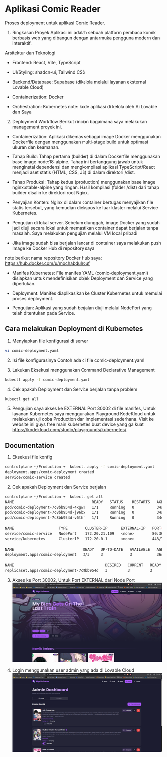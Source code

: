 # Aplikasi Comic Reader
Proses deployment untuk aplikasi Comic Reader.

1. Ringkasan Proyek
Aplikasi ini adalah sebuah platform pembaca komik berbasis web yang dibangun dengan antarmuka pengguna modern dan interaktif.

Arsitektur dan Teknologi
- Frontend: React, Vite, TypeScript

- UI/Styling: shadcn-ui, Tailwind CSS

- Backend/Database: Supabase (dikelola melalui layanan eksternal Lovable Cloud)

- Containerization: Docker

- Orchestration: Kubernetes
note: kode aplikasi di kelola oleh Ai Lovable dan Saya 

2. Deployment Workflow
Berikut rincian bagaimana saya melakukan management proyek ini.

- Containerization: Aplikasi dikemas sebagai image Docker menggunakan Dockerfile dengan menggunakan multi-stage build untuk optimasi ukuran dan keamanan.

- Tahap Build: Tahap pertama (builder) di dalam Dockerfile menggunakan base image node:18-alpine. Tahap ini bertanggung jawab untuk menginstal dependensi dan mengkompilasi aplikasi TypeScript/React menjadi aset statis (HTML, CSS, JS) di dalam direktori /dist.

- Tahap Produksi: Tahap kedua (production) menggunakan base image nginx:stable-alpine yang ringan. Hasil kompilasi (folder /dist) dari tahap builder disalin ke direktori root Nginx.

- Penyajian Konten: Nginx di dalam container bertugas menyajikan file statis tersebut, yang kemudian diekspos ke luar klaster melalui Service Kubernetes.

- Pengujian di lokal server. Sebelum diunggah, image Docker yang sudah jadi diuji secara lokal untuk memastikan container dapat berjalan tanpa masalah. Saya melakukan pengujian melalui VM local pribadi

- Jika image sudah bisa berjalan lancar di container saya melakukan push Image ke Docker Hub di repository saya

note berikut nama repository Docker Hub saya: https://hub.docker.com/u/mochabdulrouf

- Manifes Kubernetes: File manifes YAML (comic-deployment.yaml) disiapkan untuk mendefinisikan objek Deployment dan Service yang diperlukan.

- Deployment: Manifes diaplikasikan ke Cluster Kubernetes untuk memulai proses deployment.

- Pengujian: Aplikasi yang sudah berjalan diuji melalui NodePort yang telah ditentukan pada Service.

## Cara melakukan Deployment di Kubernetes

1. Menyiapkan file konfigurasi di server
```bash
vi comic-deployment.yaml
```

2. Isi file konfigurasinya
Contoh ada di file comic-deployment.yaml 

3. Lakukan Eksekusi menggunakan Command Declarative Management
```bash
kubectl apply -f comic-deployment.yaml
```

4. Cek apakah Deployment dan Service berjalan tanpa problem
```bash
kubectl get all
```

5. Pengujian saya akses ke EXTERNAL Port 30002 di file manifes, Untuk layanan Kubernetes saya menggunakan Playground KodeKloud untuk melakukan uji coba Production dan Implementasi sederhana. Visit ke website ini guys free main kubernetes buat device yang ga kuat https://kodekloud.com/studio/playgrounds/kubernetes/

## Documentation

1. Eksekusi file konfig
```bash
controlplane ~/Production ➜  kubectl apply -f comic-deployment.yaml 
deployment.apps/comic-deployment created
service/comic-service created
```

2. Cek apakah Deployment dan Service berjalan
```bash
controlplane ~/Production ➜  kubectl get all
NAME                                   READY   STATUS    RESTARTS   AGE
pod/comic-deployment-7c8bb954d-4xgws   1/1     Running   0          34s
pod/comic-deployment-7c8bb954d-j96b5   1/1     Running   0          34s
pod/comic-deployment-7c8bb954d-v6thr   1/1     Running   0          34s

NAME                    TYPE        CLUSTER-IP      EXTERNAL-IP   PORT(S)        AGE
service/comic-service   NodePort    172.20.21.109   <none>        80:30002/TCP   35s
service/kubernetes      ClusterIP   172.20.0.1      <none>        443/TCP        74m

NAME                               READY   UP-TO-DATE   AVAILABLE   AGE
deployment.apps/comic-deployment   3/3     3            3           36s

NAME                                         DESIRED   CURRENT   READY   AGE
replicaset.apps/comic-deployment-7c8bb954d   3         3         3       35s
```

3. Akses ke Port 30002, Untuk Port EXTERNAL dari Node Port
![image-documentation-1](./image/image.png)

4. Login menggunakan user admin yang ada di Lovable Cloud
![image-documentation-2](./image/image2.png)
